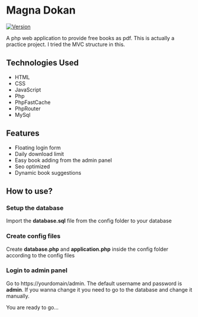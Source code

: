 <!-- @format -->

# Magna Dokan

[![Version](https://img.shields.io/badge/version-1.1.0-blue.svg)](https://github.com/rionislam/magnadokan/releases/tag/v1.1.0)

A php web application to provide free books as pdf. This is actually a practice project. I tried the MVC structure in this.

## Technologies Used

- HTML
- CSS
- JavaScript
- Php
- PhpFastCache
- PhpRouter
- MySql

## Features

- Floating login form
- Daily download limit
- Easy book adding from the admin panel
- Seo optimized
- Dynamic book suggestions

## How to use?

### Setup the database

Import the **database.sql** file from the config folder to your database

### Create config files

Create **database.php** and **application.php** inside the config folder according to the config files

### Login to admin panel

Go to https://yourdomain/admin. The default username and password is **admin**. If you wanna change it you need to go to the database and change it manually.

You are ready to go...
